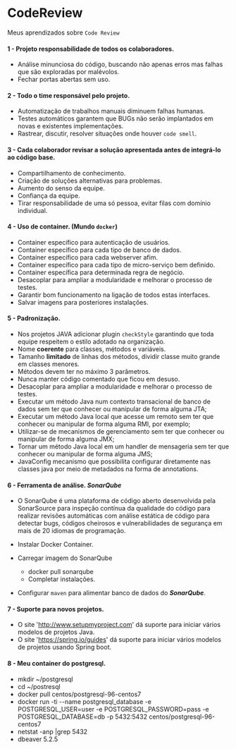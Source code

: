 # CodeReview
Meus aprendizados sobre `Code Review`

#### 1 - Projeto responsabilidade de todos os colaboradores.

- Análise minunciosa do código, buscando não apenas erros mas falhas que são exploradas por malévolos.
- Fechar portas abertas sem uso.
    
#### 2 - Todo o time responsável pelo projeto.

- Automatização de trabalhos manuais diminuem falhas humanas.
- Testes automáticos garantem que BUGs não serão implantados em novas e existentes implementações.
- Rastrear, discutir, resolver situações onde houver `code smell`.
    
#### 3 - Cada colaborador revisar a solução apresentada antes de integrá-lo ao código base.

- Compartilhamento de conhecimento.
- Criação de soluções alternativas para problemas.
- Aumento do senso da equipe.
- Confiança da equipe.
- Tirar responsabilidade de uma só pessoa, evitar filas com domínio individual.

#### 4 - Uso de container. (Mundo `docker`)

- Container específico para autenticação de usuários.
- Container específico para cada tipo de banco de dados.
- Container específico para cada webserver afim.
- Container específico para cada tipo de micro-serviço bem definido.
- Container específica para determinada regra de negócio.
- Desacoplar para ampliar a modularidade e melhorar o processo de testes.
- Garantir bom funcionamento na ligação de todos estas interfaces.
- Salvar imagens para posteriores instalações.

#### 5 - Padronização.
 
- Nos projetos JAVA adicionar plugin `checkStyle` garantindo que toda equipe respeitem o estilo adotado na organização.
- Nome **coerente** para classes, métodos e variáveis.
- Tamanho **limitado** de linhas dos métodos, dividir classe muito grande em classes menores.
- Métodos devem ter no máximo 3 parâmetros.
- Nunca manter código comentado que ficou em desuso.
- Desacoplar para ampliar a modularidade e melhorar o processo de testes.
- Executar um método Java num contexto transacional de banco de dados sem ter que conhecer ou manipular de forma alguma JTA;
- Executar um método Java local que acesse um remoto sem ter que conhecer ou manipular de forma alguma RMI, por exemplo;
- Utilizar-se de mecanismos de gerenciamento sem ter que conhecer ou manipular de forma alguma JMX;
- Tornar um método Java local em um handler de mensageria sem ter que conhecer ou manipular de forma alguma JMS;
- JavaConfig mecanismo que possibilita configurar diretamente nas classes java por meio de metadados na forma de annotations.

#### 6 - Ferramenta de análise. _SonarQube_

- O SonarQube é uma plataforma de código aberto desenvolvida pela SonarSource para inspeção contínua da qualidade do código para realizar revisões automáticas com análise estática de código para detectar bugs, códigos cheirosos e vulnerabilidades de segurança em mais de 20 idiomas de programação.
    
- Instalar Docker Container.
- Carregar imagem do SonarQube
    - docker pull sonarqube
    - Completar instalações.
- Configurar `maven` para alimentar banco de dados do **_SonarQube_**.

#### 7 - Suporte para novos projetos.

- O site 'http://www.setupmyproject.com' dá suporte para iniciar vários modelos de projetos Java.
- O site 'https://spring.io/guides' dá suporte para iniciar vários modelos de projetos usando Spring boot.

#### 8 - Meu container do postgresql.

- mkdir ~/postgresql
- cd ~/postresql
- docker pull centos/postgresql-96-centos7
- docker run -ti --name postgresql_database -e POSTGRESQL_USER=user -e POSTGRESQL_PASSWORD=pass -e POSTGRESQL_DATABASE=db -p 5432:5432 centos/postgresql-96-centos7
- netstat -anp |grep 5432
- dbeaver 5.2.5


